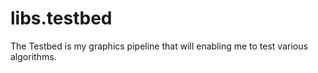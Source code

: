# libs.testbed

The Testbed is my graphics pipeline that will enabling me to test various algorithms.


